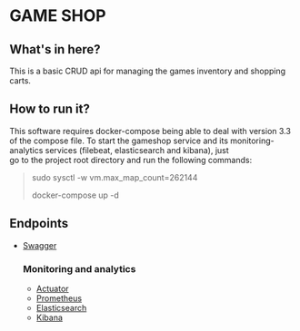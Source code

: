 # GAME SHOP

## What's in here?
This is a basic CRUD api for managing the games inventory and shopping carts.

## How to run it?
This software requires docker-compose being able to deal with version 3.3 of the compose file.
To start the gameshop service and its monitoring-analytics services
(filebeat, elasticsearch and kibana), just  
go to the project root directory and run the following commands:
> sudo sysctl -w vm.max_map_count=262144
>
> docker-compose up -d
## Endpoints 
* [Swagger](http://localhost:8080/swagger-ui.html)
  
  ### Monitoring and analytics
  
  * [Actuator](http://localhost:8080/actuator)
  * [Prometheus](http://localhost:8080/actuator/prometheus)
  * [Elasticsearch](http://localhost:9200)
  * [Kibana](http://localhost:5601)